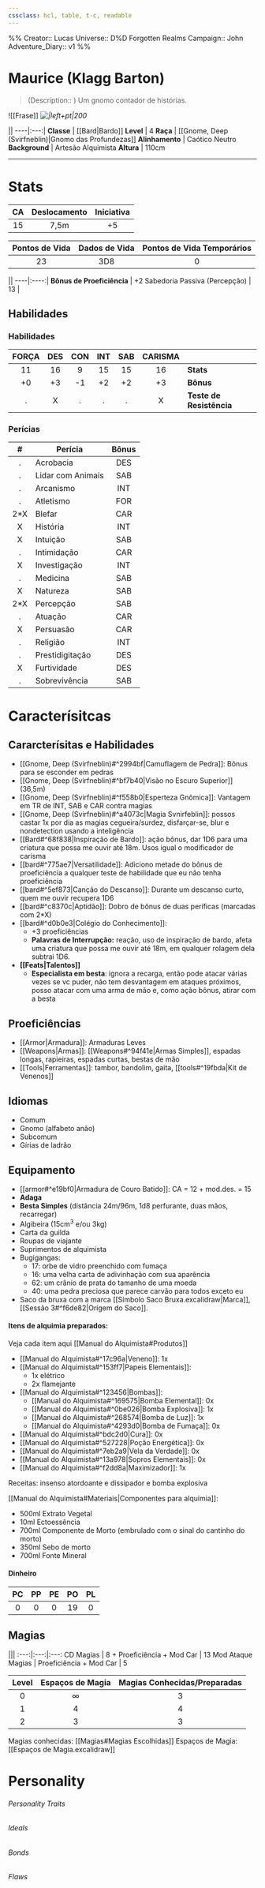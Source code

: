 ```yaml
---
cssclass: hcl, table, t-c, readable
---
```

%%
Creator:: Lucas
Universe:: D%D Forgotten Realms
Campaign:: John
Adventure_Diary:: v1
%%

# Maurice (Klagg Barton)
> (Description:: ) Um gnomo contador de histórias.

![[Frase]] <i>![|left+pt|200](maurice.png)</i>

||
----|:---:|
**Classe** |  [[Bard\|Bardo]] 
**Level** |  4
**Raça** |  [[Gnome, Deep (Svirfneblin)\|Gnomo das Profundezas]]
**Alinhamento** |  Caótico Neutro
**Background** |  Artesão Alquimista 
**Altura** | 110cm

---
# Stats
CA | Deslocamento | Iniciativa |
:---:|:---:|:---:|
 15 | 7,5m | +5 |

Pontos de Vida | Dados de Vida | Pontos de Vida Temporários | 
:---:|:---:|:---:|
23 | 3D8 | 0 |

||
----|:----:|
**Bônus de Proeficiência** |  +2
Sabedoria Passiva (Percepção) | 13 | 


## Habilidades
### Habilidades
FORÇA | DES | CON | INT | SAB | CARISMA ||
:---:|:----:|:---:|:----:|:---:|:----:|---|
 11 | 16 | 9 | 15 | 15 | 16 | **Stats** |
+0  | +3  | -1  | +2 | +2 | +3 | **Bônus** |
.  | X | . | . | . | X | **Teste de Resistência** |


### Perícias
\# | Perícia | Bônus |
:--:|-----|:------:|
. | Acrobacia | DES |
.| Lidar com Animais | SAB |
.| Arcanismo | INT |
.| Atletismo | FOR |
2\*X | Blefar | CAR |
X | História | INT |
X | Intuição | SAB |
.| Intimidação | CAR |
X | Investigação | INT |
.| Medicina | SAB |
X | Natureza | SAB |
2\*X | Percepção | SAB |
. | Atuação | CAR |
X | Persuasão | CAR |
.| Religião | INT |
.| Prestidigitação | DES |
X | Furtividade | DES |
.| Sobrevivência | SAB |

# Caracterísitcas

## Cararcterísitas e Habilidades
- [[Gnome, Deep (Svirfneblin)#^2994bf|Camuflagem de Pedra]]: Bônus para se esconder em pedras
- [[Gnome, Deep (Svirfneblin)#^bf7b40|Visão no Escuro Superior]] (36,5m)
- [[Gnome, Deep (Svirfneblin)#^f558b0|Esperteza Gnômica]]: Vantagem em TR de INT, SAB e CAR contra magias
- [[Gnome, Deep (Svirfneblin)#^a4073c|Magia Svnirfeblin]]: possos castar 1x por dia as magias cegueira/surdez, disfarçar-se, blur e nondetection usando a inteligência
- [[Bard#^68f838|Inspiração de Bardo]]: ação bônus, dar 1D6 para uma criatura que possa me ouvir até 18m. Usos igual o modificador de carisma
- [[bard#^775ae7|Versatilidade]]: Adiciono metade do bônus de proeficiência a qualquer teste de habilidade que eu não tenha proeficiência
- [[bard#^5ef873|Canção do Descanso]]:  Durante um descanso curto, quem me ouvir recupera 1D6
- [[bard#^c8370c|Aptidão]]: Dobro de bônus de duas períficas (marcadas com 2\*X)
- [[bard#^d0b0e3|Colégio do Conhecimento]]: 
	- +3 proeficiências
	- **Palavras de Interrupção:** reação, uso de inspiração de bardo, afeta uma criatura que possa me ouvir até 18m, em qualquer rolagem dela subtrai 1D6. 
- **[[Feats|Talentos]]**
	- **Especialista em besta**: ignora a recarga, então pode atacar várias vezes se vc puder, não tem desvantagem em ataques próximos, posso atacar com uma arma de mão e, como ação bônus, atirar com a besta

## Proeficiências
- [[Armor|Armadura]]: Armaduras Leves
- [[Weapons|Armas]]: [[Weapons#^94f41e|Armas Simples]], espadas longas, rapieiras, espadas curtas, bestas de mão
- [[Tools|Ferramentas]]: tambor, bandolim, gaita,  [[tools#^19fbda|Kit de Venenos]]

## Idiomas
- Comum
- Gnomo (alfabeto anão)
- Subcomum
- Gírias de ladrão

## Equipamento
- [[armor#^e19bf0|Armadura de Couro Batido]]: CA = 12 + mod.des. = 15
- **Adaga**
- **Besta Simples** (distância 24m/96m, 1d8 perfurante, duas mãos, recarregar)
- Algibeira (15cm$^3$ e/ou 3kg) 
- Carta da guilda
- Roupas de viajante
- Suprimentos de alquimista
- Bugigangas:
	- 17: orbe de vidro preenchido com fumaça
	- 16: uma velha carta de adivinhação com sua aparência
	- 62: um crânio de prata do tamanho de uma moeda
	- 40: uma pedra preciosa que parece carvão para todos exceto eu
- Saco da bruxa com a marca [[Símbolo Saco Bruxa.excalidraw|Marca]], [[Sessão 3#^f6de82|Origem do Saco]]. 


#### Itens de alquimia preparados:

Veja cada item aqui [[Manual do Alquimista#Produtos]]

- [[Manual do Alquimista#^17c96a|Veneno]]: 1x
- [[Manual do Alquimista#^153ff7|Papeis Elementais]]:
	- 1x elétrico
	- 2x flamejante
- [[Manual do Alquimista#^123456|Bombas]]:
	- [[Manual do Alquimista#^169575|Bomba Elemental]]: 0x
	- [[Manual do Alquimista#^0be026|Bomba Explosiva]]: 1x
	- [[Manual do Alquimista#^268574|Bomba de Luz]]: 1x
	- [[Manual do Alquimista#^4293d0|Bomba de Fumaça]]: 0x
- [[Manual do Alquimista#^bdc2d0|Cura]]: 0x
- [[Manual do Alquimista#^527228|Poção Energética]]: 0x
- [[Manual do Alquimista#^7eb2a9|Vela da Verdade]]: 0x
- [[Manual do Alquimista#^13a978|Sopros Elementais]]: 0x
- [[Manual do Alquimista#^f2dd8a|Maximizador]]: 1x

Receitas: insenso atordoante e dissipador e bomba explosiva

[[Manual do Alquimista#Materiais|Componentes para alquimia]]:
- 500ml Extrato Vegetal
- 10ml Ectoessência
- 700ml Componente de Morto (embrulado com o sinal do cantinho do morto)
- 350ml Sebo de morto
- 700ml Fonte Mineral

#### Dinheiro
PC | PP | PE  | PO | PL
:---:|:---:|:---:|:---:|:---:|
0 | 0 | 0 | 19 | 0 |






## Magias

|||
:---:|:---:|:---:
CD Magias | 8 + Proeficiência + Mod Car | 13
Mod Ataque Magias | Proeficiência + Mod Car | 5


Level | Espaços de Magia | Magias Conhecidas/Preparadas |
:---:|:---:|:---:|
0 | $\infty$ | 3 |
1 | 4 | 4 |
2 | 3 | 3 |


Magias conhecidas: [[Magias#Magias Escolhidas]]
Espaços de Magia: [[Espaços de Magia.excalidraw]]




# Personality
###### Personality Traits

###### Ideals

###### Bonds

###### Flaws
